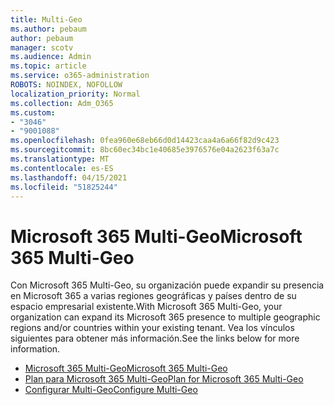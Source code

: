 ```yaml
---
title: Multi-Geo
ms.author: pebaum
author: pebaum
manager: scotv
ms.audience: Admin
ms.topic: article
ms.service: o365-administration
ROBOTS: NOINDEX, NOFOLLOW
localization_priority: Normal
ms.collection: Adm_O365
ms.custom:
- "3046"
- "9001088"
ms.openlocfilehash: 0fea960e68eb66d0d14423caa4a6a66f82d9c423
ms.sourcegitcommit: 8bc60ec34bc1e40685e3976576e04a2623f63a7c
ms.translationtype: MT
ms.contentlocale: es-ES
ms.lasthandoff: 04/15/2021
ms.locfileid: "51825244"
---
```

# <a name="microsoft-365-multi-geo"></a><span data-ttu-id="7148a-102">Microsoft 365 Multi-Geo</span><span class="sxs-lookup"><span data-stu-id="7148a-102">Microsoft 365 Multi-Geo</span></span>

<span data-ttu-id="7148a-103">Con Microsoft 365 Multi-Geo, su organización puede expandir su presencia en Microsoft 365 a varias regiones geográficas y países dentro de su espacio empresarial existente.</span><span class="sxs-lookup"><span data-stu-id="7148a-103">With Microsoft 365 Multi-Geo, your organization can expand its Microsoft 365 presence to multiple geographic regions and/or countries within your existing tenant.</span></span> <span data-ttu-id="7148a-104">Vea los vínculos siguientes para obtener más información.</span><span class="sxs-lookup"><span data-stu-id="7148a-104">See the links below for more information.</span></span>

- [<span data-ttu-id="7148a-105">Microsoft 365 Multi-Geo</span><span class="sxs-lookup"><span data-stu-id="7148a-105">Microsoft 365 Multi-Geo</span></span>](https://docs.microsoft.com/office365/enterprise/office-365-multi-geo)
- [<span data-ttu-id="7148a-106">Plan para Microsoft 365 Multi-Geo</span><span class="sxs-lookup"><span data-stu-id="7148a-106">Plan for Microsoft 365 Multi-Geo</span></span>](https://docs.microsoft.com/office365/enterprise/plan-for-multi-geo)
- [<span data-ttu-id="7148a-107">Configurar Multi-Geo</span><span class="sxs-lookup"><span data-stu-id="7148a-107">Configure Multi-Geo</span></span>](https://docs.microsoft.com/office365/enterprise/multi-geo-tenant-configuration)
